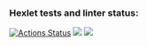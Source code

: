 ### Hexlet tests and linter status:
[![Actions Status](https://github.com/antoshhkii/frontend-project-44/workflows/hexlet-check/badge.svg)](https://github.com/antoshhkii/frontend-project-44/actions)
<a href="https://codeclimate.com/github/antoshhkii/frontend-project-44/maintainability"><img src="https://api.codeclimate.com/v1/badges/81dbdaa888f58ceddb60/maintainability" /></a>
<a href="https://asciinema.org/a/SRPkPKXhZ55IKFS3W8pGUSA6h" target="_blank"><img src="https://asciinema.org/a/SRPkPKXhZ55IKFS3W8pGUSA6h.svg" /></a>
